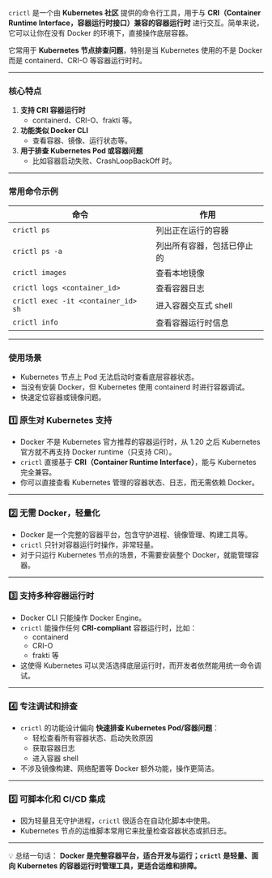 `crictl` 是一个由 **Kubernetes 社区** 提供的命令行工具，用于与 **CRI（Container Runtime Interface，容器运行时接口）兼容的容器运行时** 进行交互。简单来说，它可以让你在没有 Docker 的环境下，直接操作底层容器。

它常用于 **Kubernetes 节点排查问题**，特别是当 Kubernetes 使用的不是 Docker 而是 containerd、CRI-O 等容器运行时时。

------

### 核心特点

1. **支持 CRI 容器运行时**
   - containerd、CRI-O、frakti 等。
2. **功能类似 Docker CLI**
   - 查看容器、镜像、运行状态等。
3. **用于排查 Kubernetes Pod 或容器问题**
   - 比如容器启动失败、CrashLoopBackOff 时。

------

### 常用命令示例

| 命令                                | 作用                       |
| ----------------------------------- | -------------------------- |
| `crictl ps`                         | 列出正在运行的容器         |
| `crictl ps -a`                      | 列出所有容器，包括已停止的 |
| `crictl images`                     | 查看本地镜像               |
| `crictl logs <container_id>`        | 查看容器日志               |
| `crictl exec -it <container_id> sh` | 进入容器交互式 shell       |
| `crictl info`                       | 查看容器运行时信息         |

------

### 使用场景

- Kubernetes 节点上 Pod 无法启动时查看底层容器状态。
- 当没有安装 Docker，但 Kubernetes 使用 containerd 时进行容器调试。
- 快速定位容器或镜像问题。



### 1️⃣ 原生对 Kubernetes 支持

- Docker 不是 Kubernetes 官方推荐的容器运行时，从 1.20 之后 Kubernetes 官方就不再支持 Docker runtime（只支持 CRI）。
- `crictl` 直接基于 **CRI（Container Runtime Interface）**，能与 Kubernetes 完全兼容。
- 你可以直接查看 Kubernetes 管理的容器状态、日志，而无需依赖 Docker。

------

### 2️⃣ 无需 Docker，轻量化

- Docker 是一个完整的容器平台，包含守护进程、镜像管理、构建工具等。
- `crictl` 只针对容器运行时操作，非常轻量。
- 对于只运行 Kubernetes 节点的场景，不需要安装整个 Docker，就能管理容器。

------

### 3️⃣ 支持多种容器运行时

- Docker CLI 只能操作 Docker Engine。
- `crictl` 能操作任何 **CRI-compliant** 容器运行时，比如：
  - containerd
  - CRI-O
  - frakti 等
- 这使得 Kubernetes 可以灵活选择底层运行时，而开发者依然能用统一命令调试。

------

### 4️⃣ 专注调试和排查

- `crictl` 的功能设计偏向 **快速排查 Kubernetes Pod/容器问题**：
  - 轻松查看所有容器状态、启动失败原因
  - 获取容器日志
  - 进入容器 shell
- 不涉及镜像构建、网络配置等 Docker 额外功能，操作更简洁。

------

### 5️⃣ 可脚本化和 CI/CD 集成

- 因为轻量且无守护进程，`crictl` 很适合在自动化脚本中使用。
- Kubernetes 节点的运维脚本常用它来批量检查容器状态或抓日志。

------

💡 总结一句话：
 **Docker 是完整容器平台，适合开发与运行；`crictl` 是轻量、面向 Kubernetes 的容器运行时管理工具，更适合运维和排障。**